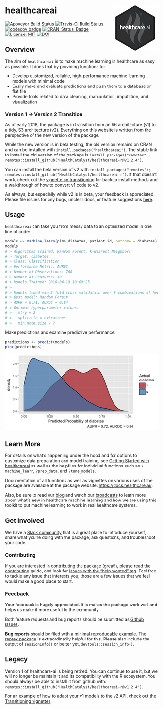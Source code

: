 
<!-- README.md is generated from README.Rmd. Please edit the .Rmd and knit it to generate the .md. -->

# healthcareai <img src="man/figures/logo.png" align="right" />

[![Appveyor Build
Status](https://ci.appveyor.com/api/projects/status/0xrpe233o9a16l4l/branch/master?svg=true)](https://ci.appveyor.com/project/CatalystAdmin/healthcareai-r/)
[![Travis-CI Build
Status](https://travis-ci.org/HealthCatalyst/healthcareai-r.svg?branch=master)](https://travis-ci.org/HealthCatalyst/healthcareai-r)
[![codecov
badge](https://codecov.io/gh/HealthCatalyst/healthcareai-r/branch/master/graph/badge.svg)](https://codecov.io/gh/HealthCatalyst/healthcareai-r)
[![CRAN\_Status\_Badge](https://www.r-pkg.org/badges/version-last-release/healthcareai)](https://cran.r-project.org/package=healthcareai)
[![License:
MIT](https://img.shields.io/badge/License-MIT-blue.svg)](https://github.com/HealthCatalystSLC/healthcareai-r/blob/master/LICENSE)
[![DOI](https://zenodo.org/badge/DOI/10.5281/zenodo.999334.svg)](https://doi.org/10.5281/zenodo.999334)

## Overview

The aim of `healthcareai` is to make machine learning in healthcare as
easy as possible. It does that by providing functions to:

  - Develop customized, reliable, high-performance machine learning
    models with minimal code
  - Easily make and evaluate predictions and push them to a database or
    flat file
  - Provide tools related to data cleaning, manipulation, imputation,
    and visualization

### Version 1 -\> Version 2 Transition

As of early 2018, the package is in transition from an R6 architecture
(v1) to a tidy, S3 architecture (v2). Everything on this website is
written from the perspective of the new version of the package.

While the new version is in beta testing, the old version remains on
CRAN and can be installed with `install.packages("healthcareai")`. The
stable link to install the old version of the package is
`install.packages("remotes");
remotes::install_github("HealthCatalyst/healthcareai-r@v1.2.4")`.

You can install the beta version of v2 with
`install.packages("remotes");
remotes::install_github("HealthCatalyst/healthcareai-r")`. If that
doesn’t work, check out the [vignette on
transitioning](https://docs.healthcare.ai/articles/site_only/transitioning.html)
for backup install methods and a walkthrough of how to convert v1 code
to v2.

As always, but especially while v2 is in beta, your feedback is
appreciated. Please file issues for any bugs, unclear docs, or feature
suggestions
[here](https://github.com/HealthCatalyst/healthcareai-r/issues).

## Usage

`healthcareai` can take you from messy data to an optimized model in one
line of code:

``` r
models <- machine_learn(pima_diabetes, patient_id, outcome = diabetes)
models
# > Algorithms Trained: Random Forest, k-Nearest Neighbors
# > Target: diabetes
# > Class: Classification
# > Performance Metric: AUROC
# > Number of Observations: 768
# > Number of Features: 12
# > Models Trained: 2018-04-19 18:09:25 
# > 
# > Models tuned via 5-fold cross validation over 8 combinations of hyperparameter values.
# > Best model: Random Forest
# > AUPR = 0.71, AUROC = 0.84
# > Optimal hyperparameter values:
# >   mtry = 2
# >   splitrule = extratrees
# >   min.node.size = 7
```

Make predictions and examine predictive performance:

``` r
predictions <- predict(models)
plot(predictions)
```

![](man/figures/README-plot_predictions-1.png)<!-- -->

## Learn More

For details on what’s happening under the hood and for options to
customize data preparation and model training, see [Getting Started with
healthcareai](https://docs.healthcare.ai/articles/site_only/healthcareai.html)
as well as the helpfiles for individual functions such as
`?machine_learn`, `?prep_data`, and `?tune_models`.

Documentation of all functions as well as vignettes on various uses of
the package are available at the package website:
<https://docs.healthcare.ai/>.

Also, be sure to read our [blog](http://healthcare.ai/blog/) and watch
our
[broadcasts](https://www.youtube.com/channel/UCGZUobs_x712KbcL6RSzfnQ)
to learn more about what’s new in healthcare machine learning and how we
are using this toolkit to put machine learning to work in real
healthcare systems.

## Get Involved

We have a [Slack community](https://healthcare-ai.slack.com/) that is a
great place to introduce yourself, share what you’re doing with the
package, ask questions, and troubleshoot your code.

### Contributing

If you are interested in contributing the package (great\!), please read
the [contributing](https://docs.healthcare.ai/contributing) guide, and
look for [issues with the “help wanted”
tag](https://github.com/HealthCatalyst/healthcareai-r/labels/help%20wanted).
Feel free to tackle any issue that interests you; those are a few issues
that we feel would make a good place to start.

### Feedback

Your feedback is hugely appreciated. It is makes the package work well
and helps us make it more useful to the community.

Both feature requests and bug reports should be submitted as [Github
issues](https://github.com/HealthCatalyst/healthcareai-r/issues).

**Bug reports** should be filed with a [minimal reproducable
example](https://gist.github.com/hadley/270442). The [reprex
package](https://github.com/tidyverse/reprex) is extraordinarily helpful
for this. Please also include the output of `sessionInfo()` or better
yet, `devtools::session_info()`.

## Legacy

Version 1 of healthcare-ai is being retired. You can continue to use it,
but we will no longer be maintain it and its compatibility with the R
ecosystem. You should always be able to install it from github with:
`remotes::install_github("HealthCatalyst/healthcareai-r@v1.2.4")`.

For an example of how to adapt your v1 models to the v2 API, check out
the [Transitioning vignettes](https://docs.healthcare.ai/articles/).
